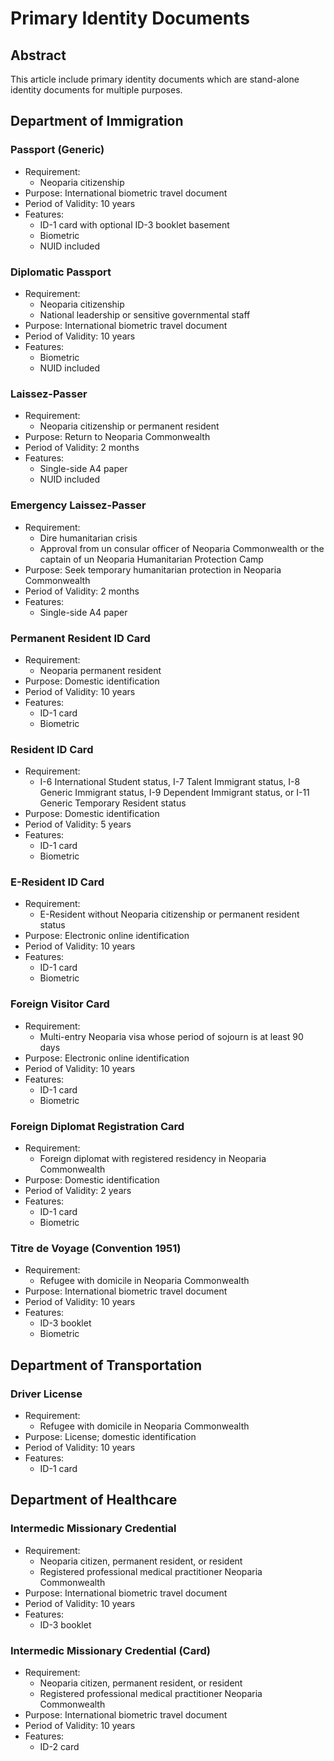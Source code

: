 # Primary Identity Documents

## Abstract

This article include primary identity documents which are stand-alone identity documents for multiple purposes.

## Department of Immigration

### Passport (Generic)

- Requirement:
  - Neoparia citizenship
- Purpose: International biometric travel document
- Period of Validity: 10 years
- Features:
  - ID-1 card with optional ID-3 booklet basement
  - Biometric
  - NUID included

### Diplomatic Passport

- Requirement:
  - Neoparia citizenship
  - National leadership or sensitive governmental staff
- Purpose: International biometric travel document
- Period of Validity: 10 years
- Features:
  - Biometric
  - NUID included

### Laissez-Passer

- Requirement:
  - Neoparia citizenship or permanent resident
- Purpose: Return to Neoparia Commonwealth
- Period of Validity: 2 months
- Features:
  - Single-side A4 paper
  - NUID included

### Emergency Laissez-Passer

- Requirement:
  - Dire humanitarian crisis
  - Approval from un consular officer of Neoparia Commonwealth or the captain of un Neoparia Humanitarian Protection Camp
- Purpose: Seek temporary humanitarian protection in Neoparia Commonwealth
- Period of Validity: 2 months
- Features:
  - Single-side A4 paper

### Permanent Resident ID Card

- Requirement:
  - Neoparia permanent resident
- Purpose: Domestic identification
- Period of Validity: 10 years
- Features:
  - ID-1 card
  - Biometric

### Resident ID Card

- Requirement:
  - I-6 International Student status, I-7 Talent Immigrant status, I-8 Generic Immigrant status, I-9 Dependent Immigrant status, or I-11 Generic Temporary Resident status
- Purpose: Domestic identification
- Period of Validity: 5 years
- Features:
  - ID-1 card
  - Biometric

### E-Resident ID Card

- Requirement:
  - E-Resident without Neoparia citizenship or permanent resident status
- Purpose: Electronic online identification
- Period of Validity: 10 years
- Features:
  - ID-1 card
  - Biometric

### Foreign Visitor Card

- Requirement:
  - Multi-entry Neoparia visa whose period of sojourn is at least 90 days
- Purpose: Electronic online identification
- Period of Validity: 10 years
- Features:
  - ID-1 card
  - Biometric

### Foreign Diplomat Registration Card

- Requirement:
  - Foreign diplomat with registered residency in Neoparia Commonwealth
- Purpose: Domestic identification
- Period of Validity: 2 years
- Features:
  - ID-1 card
  - Biometric

### Titre de Voyage (Convention 1951)

- Requirement:
  - Refugee with domicile in Neoparia Commonwealth
- Purpose: International biometric travel document
- Period of Validity: 10 years
- Features:
  - ID-3 booklet
  - Biometric

## Department of Transportation

### Driver License

- Requirement:
  - Refugee with domicile in Neoparia Commonwealth
- Purpose: License; domestic identification
- Period of Validity: 10 years
- Features:
  - ID-1 card

## Department of Healthcare

### Intermedic Missionary Credential

- Requirement:
  - Neoparia citizen, permanent resident, or resident
  - Registered professional medical practitioner Neoparia Commonwealth
- Purpose: International biometric travel document
- Period of Validity: 10 years
- Features:
  - ID-3 booklet

### Intermedic Missionary Credential (Card)

- Requirement:
  - Neoparia citizen, permanent resident, or resident
  - Registered professional medical practitioner Neoparia Commonwealth
- Purpose: International biometric travel document
- Period of Validity: 10 years
- Features:
  - ID-2 card
